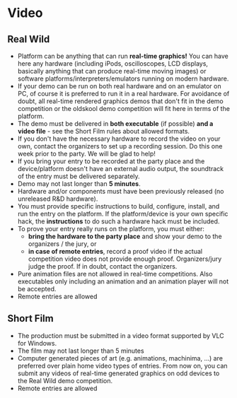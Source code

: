 # Video

## Real Wild

- Platform can be anything that can run **real-time graphics!** You can have here any hardware (including iPods, oscilloscopes, LCD displays, basically anything that can produce real-time moving images) or software platforms/interpreters/emulators running on modern hardware.
- If your demo can be run on both real hardware and on an emulator on PC, of course it is preferred to run it in a real hardware. For avoidance of doubt, all real-time rendered graphics demos that don't fit in the demo competition or the oldskool demo competition will fit here in terms of the platform.
- The demo must be delivered in **both executable** (if possible) **and a video file** - see the Short Film rules about allowed formats.
- If you don't have the necessary hardware to record the video on your own, contact the organizers to set up a recording session. Do this one week prior to the party. We will be glad to help!
- If you bring your entry to be recorded at the party place and the device/platform doesn't have an external audio output, the soundtrack of the entry must be delivered separately.
- Demo may not last longer than **5 minutes**.
- Hardware and/or components must have been previously released (no unreleased R&D hardware). 
- You must provide specific instructions to build, configure, install, and run the entry on the platform. If the platform/device is your own specific hack, the **instructions** to do such a hardware hack must be included.
- To prove your entry really runs on the platform, you must either:
  - **bring the hardware to the party place** and show your demo to the organizers / the jury, or
  - **in case of remote entries**, record a proof video if the actual competition video does not provide enough proof. Organizers/jury judge the proof. If in doubt, contact the organizers.
- Pure animation files are not allowed in real-time competitions. Also executables only including an animation and an animation player will not be accepted.
- Remote entries are allowed

## Short Film

- The production must be submitted in a video format supported by VLC for Windows.
- The film may not last longer than 5 minutes
- Computer generated pieces of art (e.g. animations, machinima, ...) are preferred over plain home video types of entries. From now on, you can submit any videos of real-time generated graphics on odd devices to the Real Wild demo competition.
- Remote entries are allowed

